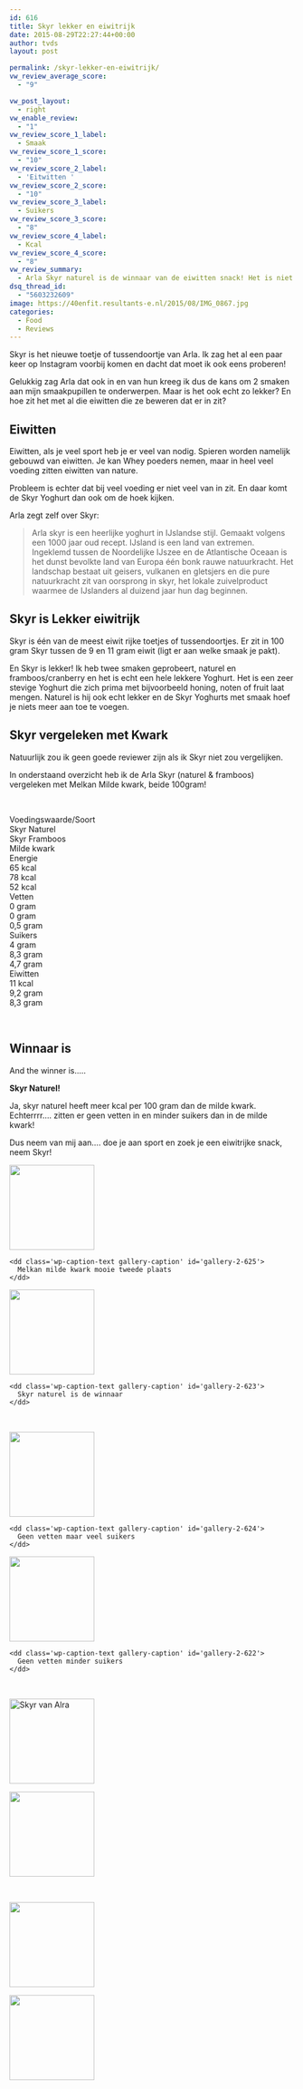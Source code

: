 ```yaml
---
id: 616
title: Skyr lekker en eiwitrijk
date: 2015-08-29T22:27:44+00:00
author: tvds
layout: post

permalink: /skyr-lekker-en-eiwitrijk/
vw_review_average_score:
  - "9"

vw_post_layout:
  - right
vw_enable_review:
  - "1"
vw_review_score_1_label:
  - Smaak
vw_review_score_1_score:
  - "10"
vw_review_score_2_label:
  - 'Eitwitten '
vw_review_score_2_score:
  - "10"
vw_review_score_3_label:
  - Suikers
vw_review_score_3_score:
  - "8"
vw_review_score_4_label:
  - Kcal
vw_review_score_4_score:
  - "8"
vw_review_summary:
  - Arla Skyr naturel is de winnaar van de eiwitten snack! Het is niet alleen lekker maar ook nog een verantwoord sport tussendoortje! Suikers hadden nog wel iets minder gemogen!
dsq_thread_id:
  - "5603232609"
image: https://40enfit.resultants-e.nl/2015/08/IMG_0867.jpg
categories:
  - Food
  - Reviews
---
```

Skyr is het nieuwe toetje of tussendoortje van Arla. Ik zag het al een paar keer op Instagram voorbij komen en dacht dat moet ik ook eens proberen!

Gelukkig zag Arla dat ook in en van hun kreeg ik dus de kans om 2 smaken aan mijn smaakpupillen te onderwerpen. Maar is het ook echt zo lekker? En hoe zit het met al die eiwitten die ze beweren dat er in zit?

<!--more-->

## Eiwitten

Eiwitten, als je veel sport heb je er veel van nodig. Spieren worden namelijk gebouwd van eiwitten. Je kan Whey poeders nemen, maar in heel veel voeding zitten eiwitten van nature.

Probleem is echter dat bij veel voeding er niet veel van in zit. En daar komt de Skyr Yoghurt dan ook om de hoek kijken.

Arla zegt zelf over Skyr:

> Arla skyr is een heerlijke yoghurt in IJslandse stijl. Gemaakt volgens een 1000 jaar oud recept. IJsland is een land van extremen. Ingeklemd tussen de Noordelijke IJszee en de Atlantische Oceaan is het dunst bevolkte land van Europa één bonk rauwe natuurkracht. Het landschap bestaat uit geisers, vulkanen en gletsjers en die pure natuurkracht zit van oorsprong in skyr, het lokale zuivelproduct waarmee de IJslanders al duizend jaar hun dag beginnen.

## Skyr is Lekker eiwitrijk

Skyr is één van de meest eiwit rijke toetjes of tussendoortjes. Er zit in 100 gram Skyr tussen de 9 en 11 gram eiwit (ligt er aan welke smaak je pakt).

En Skyr is lekker! Ik heb twee smaken geprobeert, naturel en framboos/cranberry en het is echt een hele lekkere Yoghurt. Het is een zeer stevige Yoghurt die zich prima met bijvoorbeeld honing, noten of fruit laat mengen. Naturel is hij ook echt lekker en de Skyr Yoghurts met smaak hoef je niets meer aan toe te voegen.

## Skyr vergeleken met Kwark

Natuurlijk zou ik geen goede reviewer zijn als ik Skyr niet zou vergelijken.

In onderstaand overzicht heb ik de Arla Skyr (naturel & framboos) vergeleken met Melkan Milde kwark, beide 100gram!

&nbsp;

<div class="omsc-one-fourth">
  Voedingswaarde/Soort
  
  <div class="clear">
  </div>
</div>

<div class="omsc-one-fourth">
  Skyr Naturel
  
  <div class="clear">
  </div>
</div>

<div class="omsc-one-fourth">
  Skyr Framboos
  
  <div class="clear">
  </div>
</div>

<div class="omsc-one-fourth omsc-last">
  Milde kwark
  
  <div class="clear">
  </div>
</div>

<div class="omsc-clear">
</div>

<div class="omsc-one-fourth">
  Energie
  
  <div class="clear">
  </div>
</div>

<div class="omsc-one-fourth">
  65 kcal
  
  <div class="clear">
  </div>
</div>

<div class="omsc-one-fourth">
  78 kcal
  
  <div class="clear">
  </div>
</div>

<div class="omsc-one-fourth omsc-last">
  52 kcal
  
  <div class="clear">
  </div>
</div>

<div class="omsc-clear">
</div>

<div class="omsc-one-fourth">
  Vetten
  
  <div class="clear">
  </div>
</div>

<div class="omsc-one-fourth">
  0 gram
  
  <div class="clear">
  </div>
</div>

<div class="omsc-one-fourth">
  0 gram
  
  <div class="clear">
  </div>
</div>

<div class="omsc-one-fourth omsc-last">
  0,5 gram
  
  <div class="clear">
  </div>
</div>

<div class="omsc-clear">
</div>

<div class="omsc-one-fourth">
  Suikers
  
  <div class="clear">
  </div>
</div>

<div class="omsc-one-fourth">
  4 gram
  
  <div class="clear">
  </div>
</div>

<div class="omsc-one-fourth">
  8,3 gram
  
  <div class="clear">
  </div>
</div>

<div class="omsc-one-fourth omsc-last">
  4,7 gram
  
  <div class="clear">
  </div>
</div>

<div class="omsc-clear">
</div>

<div class="omsc-one-fourth">
  Eiwitten
  
  <div class="clear">
  </div>
</div>

<div class="omsc-one-fourth">
  11 kcal
  
  <div class="clear">
  </div>
</div>

<div class="omsc-one-fourth">
  9,2 gram
  
  <div class="clear">
  </div>
</div>

<div class="omsc-one-fourth omsc-last">
  8,3 gram
  
  <div class="clear">
  </div>
</div>

<div class="omsc-clear">
</div>

&nbsp;

## Winnaar is

And the winner is&#8230;..

**Skyr Naturel!**

Ja, skyr naturel heeft meer kcal per 100 gram dan de milde kwark. Echterrrr&#8230;. zitten er geen vetten in en minder suikers dan in de milde kwark!

Dus neem van mij aan&#8230;. doe je aan sport en zoek je een eiwitrijke snack, neem Skyr!

<div id='gallery-2' class='gallery galleryid-616 gallery-columns-2 gallery-size-thumbnail'>
  <dl class='gallery-item'>
    <dt class='gallery-icon portrait'>
      <a href='https://www.40enfit.nl/skyr-lekker-en-eiwitrijk/img_0933/'><img width="150" height="150" src="https://40enfit.resultants-e.nl/2015/08/IMG_0933-150x150.jpg" class="attachment-thumbnail size-thumbnail" alt="" aria-describedby="gallery-2-625" srcset="https://40enfit.resultants-e.nl/2015/08/IMG_0933-150x150.jpg 150w, https://40enfit.resultants-e.nl/2015/08/IMG_0933-80x80.jpg 80w, https://40enfit.resultants-e.nl/2015/08/IMG_0933-360x360.jpg 360w, https://40enfit.resultants-e.nl/2015/08/IMG_0933-750x750.jpg 750w" sizes="(max-width: 150px) 100vw, 150px" /></a>
    </dt>
    
    <dd class='wp-caption-text gallery-caption' id='gallery-2-625'>
      Melkan milde kwark mooie tweede plaats
    </dd>
  </dl>
  
  <dl class='gallery-item'>
    <dt class='gallery-icon portrait'>
      <a href='https://www.40enfit.nl/skyr-lekker-en-eiwitrijk/img_0929/'><img width="150" height="150" src="https://40enfit.resultants-e.nl/2015/08/IMG_0929-150x150.jpg" class="attachment-thumbnail size-thumbnail" alt="" aria-describedby="gallery-2-623" srcset="https://40enfit.resultants-e.nl/2015/08/IMG_0929-150x150.jpg 150w, https://40enfit.resultants-e.nl/2015/08/IMG_0929-80x80.jpg 80w, https://40enfit.resultants-e.nl/2015/08/IMG_0929-360x360.jpg 360w, https://40enfit.resultants-e.nl/2015/08/IMG_0929-750x750.jpg 750w" sizes="(max-width: 150px) 100vw, 150px" /></a>
    </dt>
    
    <dd class='wp-caption-text gallery-caption' id='gallery-2-623'>
      Skyr naturel is de winnaar
    </dd>
  </dl>
  
  <br style="clear: both" />
  
  <dl class='gallery-item'>
    <dt class='gallery-icon portrait'>
      <a href='https://www.40enfit.nl/skyr-lekker-en-eiwitrijk/img_0923/'><img width="150" height="150" src="https://40enfit.resultants-e.nl/2015/08/IMG_0923-150x150.jpg" class="attachment-thumbnail size-thumbnail" alt="" aria-describedby="gallery-2-624" srcset="https://40enfit.resultants-e.nl/2015/08/IMG_0923-150x150.jpg 150w, https://40enfit.resultants-e.nl/2015/08/IMG_0923-80x80.jpg 80w, https://40enfit.resultants-e.nl/2015/08/IMG_0923-360x360.jpg 360w, https://40enfit.resultants-e.nl/2015/08/IMG_0923-750x750.jpg 750w" sizes="(max-width: 150px) 100vw, 150px" /></a>
    </dt>
    
    <dd class='wp-caption-text gallery-caption' id='gallery-2-624'>
      Geen vetten maar veel suikers
    </dd>
  </dl>
  
  <dl class='gallery-item'>
    <dt class='gallery-icon portrait'>
      <a href='https://www.40enfit.nl/skyr-lekker-en-eiwitrijk/img_0928/'><img width="150" height="150" src="https://40enfit.resultants-e.nl/2015/08/IMG_0928-150x150.jpg" class="attachment-thumbnail size-thumbnail" alt="" aria-describedby="gallery-2-622" srcset="https://40enfit.resultants-e.nl/2015/08/IMG_0928-150x150.jpg 150w, https://40enfit.resultants-e.nl/2015/08/IMG_0928-80x80.jpg 80w, https://40enfit.resultants-e.nl/2015/08/IMG_0928-360x360.jpg 360w, https://40enfit.resultants-e.nl/2015/08/IMG_0928-750x750.jpg 750w" sizes="(max-width: 150px) 100vw, 150px" /></a>
    </dt>
    
    <dd class='wp-caption-text gallery-caption' id='gallery-2-622'>
      Geen vetten minder suikers
    </dd>
  </dl>
  
  <br style="clear: both" />
  
  <dl class='gallery-item'>
    <dt class='gallery-icon landscape'>
      <a href='https://www.40enfit.nl/skyr-lekker-en-eiwitrijk/img_0867/'><img width="150" height="150" src="https://40enfit.resultants-e.nl/2015/08/IMG_0867-150x150.jpg" class="attachment-thumbnail size-thumbnail" alt="Skyr van Alra" srcset="https://40enfit.resultants-e.nl/2015/08/IMG_0867-150x150.jpg 150w, https://40enfit.resultants-e.nl/2015/08/IMG_0867-300x300.jpg 300w, https://40enfit.resultants-e.nl/2015/08/IMG_0867-80x80.jpg 80w, https://40enfit.resultants-e.nl/2015/08/IMG_0867-360x360.jpg 360w, https://40enfit.resultants-e.nl/2015/08/IMG_0867-750x750.jpg 750w, https://40enfit.resultants-e.nl/2015/08/IMG_0867.jpg 1024w" sizes="(max-width: 150px) 100vw, 150px" /></a>
    </dt>
  </dl>
  
  <dl class='gallery-item'>
    <dt class='gallery-icon portrait'>
      <a href='https://www.40enfit.nl/skyr-lekker-en-eiwitrijk/img_0925/'><img width="150" height="150" src="https://40enfit.resultants-e.nl/2015/08/IMG_0925-150x150.jpg" class="attachment-thumbnail size-thumbnail" alt="" srcset="https://40enfit.resultants-e.nl/2015/08/IMG_0925-150x150.jpg 150w, https://40enfit.resultants-e.nl/2015/08/IMG_0925-80x80.jpg 80w, https://40enfit.resultants-e.nl/2015/08/IMG_0925-360x360.jpg 360w, https://40enfit.resultants-e.nl/2015/08/IMG_0925-750x750.jpg 750w" sizes="(max-width: 150px) 100vw, 150px" /></a>
    </dt>
  </dl>
  
  <br style="clear: both" />
  
  <dl class='gallery-item'>
    <dt class='gallery-icon portrait'>
      <a href='https://www.40enfit.nl/skyr-lekker-en-eiwitrijk/img_0926/'><img width="150" height="150" src="https://40enfit.resultants-e.nl/2015/08/IMG_0926-150x150.jpg" class="attachment-thumbnail size-thumbnail" alt="" srcset="https://40enfit.resultants-e.nl/2015/08/IMG_0926-150x150.jpg 150w, https://40enfit.resultants-e.nl/2015/08/IMG_0926-80x80.jpg 80w, https://40enfit.resultants-e.nl/2015/08/IMG_0926-360x360.jpg 360w, https://40enfit.resultants-e.nl/2015/08/IMG_0926-750x750.jpg 750w" sizes="(max-width: 150px) 100vw, 150px" /></a>
    </dt>
  </dl>
  
  <dl class='gallery-item'>
    <dt class='gallery-icon portrait'>
      <a href='https://www.40enfit.nl/skyr-lekker-en-eiwitrijk/img_0924/'><img width="150" height="150" src="https://40enfit.resultants-e.nl/2015/08/IMG_0924-150x150.jpg" class="attachment-thumbnail size-thumbnail" alt="" srcset="https://40enfit.resultants-e.nl/2015/08/IMG_0924-150x150.jpg 150w, https://40enfit.resultants-e.nl/2015/08/IMG_0924-80x80.jpg 80w, https://40enfit.resultants-e.nl/2015/08/IMG_0924-360x360.jpg 360w, https://40enfit.resultants-e.nl/2015/08/IMG_0924-750x750.jpg 750w" sizes="(max-width: 150px) 100vw, 150px" /></a>
    </dt>
  </dl>
  
  <br style="clear: both" />
</div>